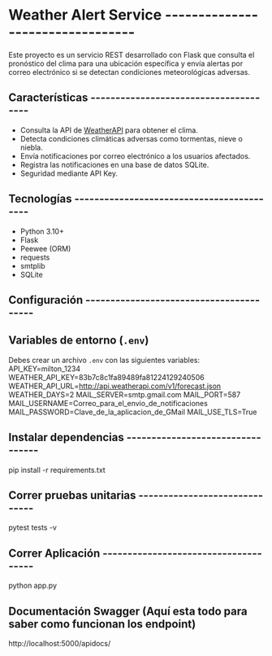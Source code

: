 # Weather Alert Service ---------------------------------

Este proyecto es un servicio REST desarrollado con Flask que consulta el pronóstico del clima para una ubicación específica y envía alertas por correo electrónico si se detectan condiciones meteorológicas adversas.

## Características --------------------------------------

- Consulta la API de [WeatherAPI](https://www.weatherapi.com/) para obtener el clima.
- Detecta condiciones climáticas adversas como tormentas, nieve o niebla.
- Envía notificaciones por correo electrónico a los usuarios afectados.
- Registra las notificaciones en una base de datos SQLite.
- Seguridad mediante API Key.

## Tecnologías ------------------------------------------

- Python 3.10+
- Flask
- Peewee (ORM)
- requests
- smtplib
- SQLite

## Configuración ----------------------------------------

## Variables de entorno (`.env`)
Debes crear un archivo `.env` con las siguientes variables:
API_KEY=milton_1234
WEATHER_API_KEY=83b7c8c1fa89489fa81224129240506
WEATHER_API_URL=http://api.weatherapi.com/v1/forecast.json
WEATHER_DAYS=2
MAIL_SERVER=smtp.gmail.com
MAIL_PORT=587
MAIL_USERNAME=Correo_para_el_envio_de_notificaciones
MAIL_PASSWORD=Clave_de_la_aplicacion_de_GMail
MAIL_USE_TLS=True

## Instalar dependencias ---------------------------------
pip install -r requirements.txt

## Correr pruebas unitarias ------------------------------
pytest tests -v

## Correr Aplicación -------------------------------------
python app.py

## Documentación Swagger (Aquí esta todo para saber como funcionan los endpoint)
http://localhost:5000/apidocs/

